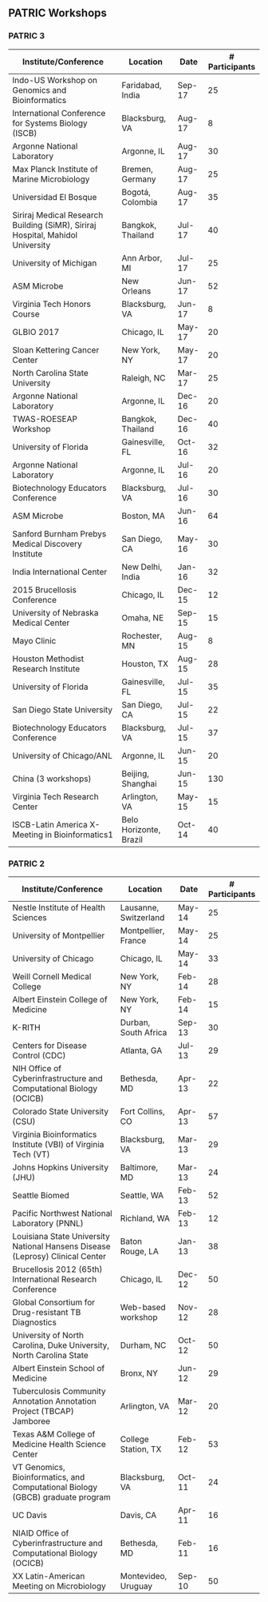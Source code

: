 ## PATRIC Workshops

### PATRIC 3

| Institute/Conference                                                           | Location               | Date   | # Participants |
|--------------------------------------------------------------------------------|------------------------|--------|----------------|
| Indo-US Workshop on Genomics and Bioinformatics                                | Faridabad, India       | Sep-17 | 25             |
| International Conference for Systems Biology (ISCB)                            | Blacksburg, VA         | Aug-17 | 8              |
| Argonne National Laboratory                                                    | Argonne, IL            | Aug-17 | 30             |
| Max Planck Institute of Marine Microbiology                                    | Bremen, Germany        | Aug-17 | 25             |
| Universidad El Bosque                                                          | Bogotá, Colombia       | Aug-17 | 35             |
| Siriraj Medical Research Building (SiMR), Siriraj Hospital, Mahidol University | Bangkok, Thailand      | Jul-17 | 40             |
| University of Michigan                                                         | Ann Arbor, MI          | Jul-17 | 25             |
| ASM Microbe                                                                    | New Orleans            | Jun-17 | 52             |
| Virginia Tech Honors Course                                                    | Blacksburg, VA         | Jun-17 | 8              |
| GLBIO 2017                                                                     | Chicago, IL            | May-17 | 20             |
| Sloan Kettering Cancer Center                                                  | New York, NY           | May-17 | 20             |
| North Carolina State University                                                | Raleigh, NC            | Mar-17 | 25             |
| Argonne National Laboratory                                                    | Argonne, IL            | Dec-16 | 20             |
| TWAS-ROESEAP Workshop                                                          | Bangkok, Thailand      | Dec-16 | 40             |
| University of Florida                                                          | Gainesville, FL        | Oct-16 | 32             |
| Argonne National Laboratory                                                    | Argonne, IL            | Jul-16 | 20             |
| Biotechnology Educators Conference                                             | Blacksburg, VA         | Jul-16 | 30             |
| ASM Microbe                                                                    | Boston, MA             | Jun-16 | 64             |
| Sanford Burnham Prebys Medical Discovery Institute                             | San Diego, CA          | May-16 | 30             |
| India International Center                                                     | New Delhi, India       | Jan-16 | 32             |
| 2015 Brucellosis Conference                                                    | Chicago, IL            | Dec-15 | 12             |
| University of Nebraska Medical Center                                          | Omaha, NE              | Sep-15 | 15             |
| Mayo Clinic                                                                    | Rochester, MN          | Aug-15 | 8              |
| Houston Methodist Research Institute                                           | Houston, TX            | Aug-15 | 28             |
| University of Florida                                                          | Gainesville, FL        | Jul-15 | 35             |
| San Diego State University                                                     | San Diego, CA          | Jul-15 | 22             |
| Biotechnology Educators Conference                                             | Blacksburg, VA         | Jul-15 | 37             |
| University of Chicago/ANL                                                      | Argonne, IL            | Jun-15 | 20             |
| China (3 workshops)                                                            | Beijing, Shanghai      | Jun-15 | 130            |
| Virginia Tech Research Center                                                  | Arlington, VA          | May-15 | 15             |
| ISCB-Latin America X-Meeting in Bioinformatics1                                | Belo Horizonte, Brazil | Oct-14 | 40             |


### PATRIC 2

| Institute/Conference                                                            | Location              | Date   | # Participants |
|---------------------------------------------------------------------------------|-----------------------|--------|----------------|
| Nestle Institute of Health Sciences                                             | Lausanne, Switzerland | May-14 | 25             |
| University of Montpellier                                                       | Montpellier, France   | May-14 | 25             |
| University of Chicago                                                           | Chicago, IL           | May-14 | 33             |
| Weill Cornell Medical College                                                   | New York, NY          | Feb-14 | 28             |
| Albert Einstein College of Medicine                                             | New York, NY          | Feb-14 | 15             |
| K-RITH                                                                          | Durban, South Africa  | Sep-13 | 30             |
| Centers for Disease Control (CDC)                                               | Atlanta, GA           | Jul-13 | 29             |
| NIH Office of Cyberinfrastructure and Computational Biology (OCICB)             | Bethesda, MD          | Apr-13 | 22             |
| Colorado State University (CSU)                                                 | Fort Collins, CO      | Apr-13 | 57             |
| Virginia Bioinformatics Institute (VBI) of Virginia Tech (VT)                   | Blacksburg, VA        | Mar-13 | 29             |
| Johns Hopkins University (JHU)                                                  | Baltimore, MD         | Mar-13 | 24             |
| Seattle Biomed                                                                  | Seattle, WA           | Feb-13 | 52             |
| Pacific Northwest National Laboratory (PNNL)                                    | Richland, WA          | Feb-13 | 12             |
| Louisiana State University National Hansens Disease (Leprosy) Clinical Center   | Baton Rouge, LA       | Jan-13 | 38             |
| Brucellosis 2012 (65th) International Research Conference                       | Chicago, IL           | Dec-12 | 50             |
| Global Consortium for Drug-resistant TB Diagnostics                             | Web-based workshop    | Nov-12 | 28             |
| University of North Carolina, Duke University, North Carolina State             | Durham, NC            | Oct-12 | 50             |
| Albert Einstein School of Medicine                                              | Bronx, NY             | Jun-12 | 29             |
| Tuberculosis Community Annotation Annotation Project (TBCAP) Jamboree           | Arlington, VA         | Mar-12 | 20             |
| Texas A&M College of Medicine Health Science Center                             | College Station, TX   | Feb-12 | 53             |
| VT Genomics, Bioinformatics, and Computational Biology (GBCB) graduate program  | Blacksburg, VA        | Oct-11 | 24             |
| UC Davis                                                                        | Davis, CA             | Apr-11 | 16             |
| NIAID Office of Cyberinfrastructure and Computational Biology (OCICB)           | Bethesda, MD          | Feb-11 | 16             |
| XX Latin-American Meeting on Microbiology                                       | Montevideo, Uruguay   | Sep-10 | 50             |
